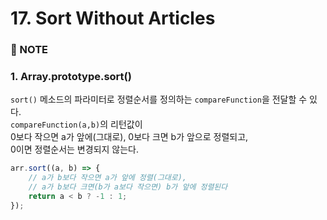 # 17. Sort Without Articles


### :memo: NOTE
### 1. Array.prototype.sort()
`sort()` 메소드의 파라미터로 정렬순서를 정의하는 `compareFunction`을 전달할 수 있다.     
`compareFunction(a,b)`의 리턴값이   
0보다 작으면 a가 앞에(그대로), 0보다 크면 b가 앞으로 정렬되고,    
0이면 정렬순서는 변경되지 않는다. 

```javascript
arr.sort((a, b) => {
    // a가 b보다 작으면 a가 앞에 정렬(그대로), 
    // a가 b보다 크면(b가 a보다 작으면) b가 앞에 정렬된다
    return a < b ? -1 : 1;
});
```




